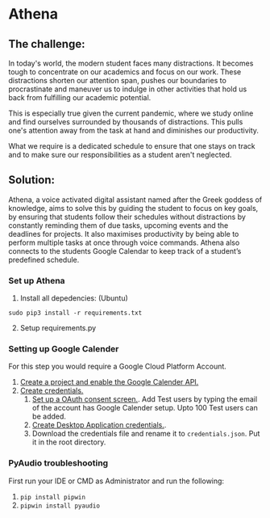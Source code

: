 # Athena

## The challenge:
In today's world, the modern student faces many distractions. It becomes tough to concentrate on our academics and focus on our work.
These distractions shorten our attention span, pushes our boundaries to procrastinate and maneuver us to indulge in other activities that hold us back from fulfilling our academic potential.

This is especially true given the current pandemic, where we study online and 
find ourselves surrounded by thousands of distractions.
This pulls one's attention away from the task at hand and diminishes our productivity. 

What we require is a dedicated schedule to ensure that one stays on 
track and to make sure our responsibilities as a student aren't neglected. 

## Solution:
Athena, a voice activated digital assistant named after the Greek goddess of knowledge, aims to solve this by guiding the student to focus on key goals, by ensuring that students follow their schedules without distractions by constantly reminding them of due tasks, upcoming events and the deadlines for projects.
It also maximises productivity by being able to perform multiple tasks at once through voice commands.
Athena also connects to the students Google Calendar to keep track of a student’s predefined schedule.

<!--
## Approach:
Athena uses voice queries to answer questions, schedule events, answer basic questions, create to-do lists and perform actions by sending requests to a set of Internet services.
It is also capable of setting alarms and reminders, music playback, entertainment and searching the internet.
It allows users to perform hands-free interaction with one's computer through voice activated commands, such as opening an application or a website verbally.

## Project objectives:
Creating a simple voice assistant that recognises basic commands (English).
Creating a GUI for users to interact with Athena.
Integrating Google Calendar with Athena to keep track of the user's events.
Using other API's such as Wikipedia to perform other functions.
Verbally issuing reminders about upcoming tasks and deadlines.

## Course taken:
Setting up an efficient voice to text system.
Making the bot recognise basic voice commands.
Being able to output verbally by converting text to speech.
Using Google Calendar API to keep track of events and creating new ones.
Integrating other API's to fetch information 
-->


### Set up Athena
1. Install all depedencies: (Ubuntu)
```
sudo pip3 install -r requirements.txt
```
2. Setup requirements.py
### Setting up Google Calender
For this step you would require a Google Cloud Platform Account.
1. [Create a project and enable the Google Calender API.](https://developers.google.com/workspace/guides/create-project)
2. [Create credentials.](https://developers.google.com/workspace/guides/create-credentials) 
    1. [Set up a OAuth consent screen.](https://developers.google.com/workspace/guides/create-credentials#configure_the_oauth_consent_screen). Add Test users by typing the email of the account has Google Calender setup. Upto 100 Test users can be added.
    2. [Create Desktop Application credentials.](https://developers.google.com/workspace/guides/create-credentials#desktop). 
    3. Download the credentials file and rename it to `credentials.json`. Put it in the root directory.


### PyAudio troubleshooting
First run your IDE or CMD as Administrator and run the following:
1. `pip install pipwin`
2. `pipwin install pyaudio`



